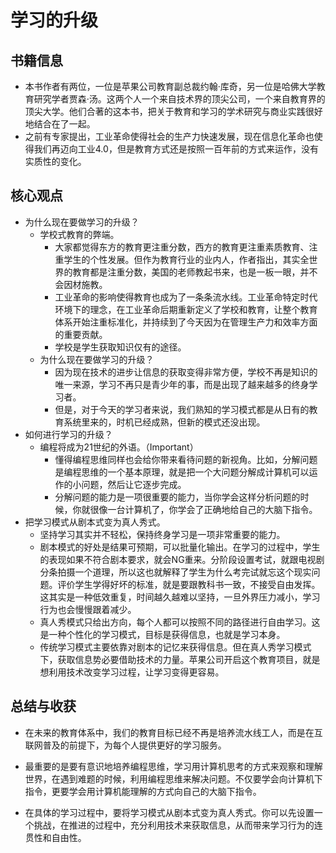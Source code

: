 # 学习的升级

## 书籍信息

- 本书作者有两位，一位是苹果公司教育副总裁约翰·库奇，另一位是哈佛大学教育研究学者贾森·汤。这两个人一个来自技术界的顶尖公司，一个来自教育界的顶尖大学。他们合著的这本书，把关于教育和学习的学术研究与商业实践很好地结合在了一起。
- 之前有专家提出，工业革命使得社会的生产力快速发展，现在信息化革命也使得我们再迈向工业4.0，但是教育方式还是按照一百年前的方式来运作，没有实质性的变化。

## 核心观点

- 为什么现在要做学习的升级？
  - 学校式教育的弊端。
    - 大家都觉得东方的教育更注重分数，西方的教育更注重素质教育、注重学生的个性发展。但作为教育行业的业内人，作者指出，其实全世界的教育都是注重分数，美国的老师教起书来，也是一板一眼，并不会因材施教。
    - 工业革命的影响使得教育也成为了一条条流水线。工业革命特定时代环境下的理念，在工业革命后期重新定义了学校和教育，让整个教育体系开始注重标准化，并持续到了今天因为在管理生产力和效率方面的重要贡献。
    - 学校是学生获取知识仅有的途径。
  - 为什么现在要做学习的升级？
    - 因为现在技术的进步让信息的获取变得非常方便，学校不再是知识的唯一来源，学习不再只是青少年的事，而是出现了越来越多的终身学习者。
    - 但是，对于今天的学习者来说，我们熟知的学习模式都是从日有的教育系统里来的，时机已经成熟，但新的模式还没出现。
- 如何进行学习的升级？
  - 编程将成为21世纪的外语。（Important）
    - 懂得编程思维同样也会给你带来看待问题的新视角。比如，分解问题是编程思维的一个基本原理，就是把一个大问题分解成计算机可以运作的小问题，然后让它逐步完成。
    - 分解问题的能力是一项很重要的能力，当你学会这样分析问题的时候，你就很像一台计算机了，你学会了正确地给自己的大脑下指令。
- 把学习模式从剧本式变为真人秀式。
  - 坚持学习其实并不轻松，保持终身学习是一项非常重要的能力。
  - 剧本模式的好处是结果可预期，可以批量化输出。在学习的过程中，学生的表现如果不符合剧本要求，就会NG重来。分阶段设置考试，就跟电视剧分条拍摄一个道理，所以这也就解释了学生为什么考完试就忘这个现实问题。评价学生学得好坏的标准，就是要跟教科书一致，不接受自由发挥。这其实是一种低效重复，时间越久越难以坚持，一旦外界压力减小，学习行为也会慢慢跟着减少。
  - 真人秀模式只给出方向，每个人都可以按照不同的路径进行自由学习。这是一种个性化的学习模式，目标是获得信息，也就是学习本身。
  - 传统学习模式主要依靠对剧本的记忆来获得信息。但在真人秀学习模式下，获取信息势必要借助技术的力量。苹果公司开启这个教育项目，就是想利用技术改变学习过程，让学习变得更容易。

## 总结与收获

- 在未来的教育体系中，我们的教育目标已经不再是培养流水线工人，而是在互联网普及的前提下，为每个人提供更好的学习服务。

- 最重要的是要有意识地培养编程思维，学习用计算机思考的方式来观察和理解世界，在遇到难题的时候，利用编程思维来解决问题。不仅要学会向计算机下指令，更要学会用计算机能理解的方式向自己的大脑下指令。

- 在具体的学习过程中，要将学习模式从剧本式变为真人秀式。你可以先设置一个挑战，在推进的过程中，充分利用技术来获取信息，从而带来学习行为的连贯性和自由性。


